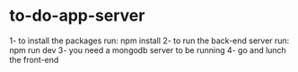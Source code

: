 # to-do-app-server

1- to install the packages run: npm install 
2- to run the back-end server run: npm run dev
3- you need a mongodb server to be running
4- go and lunch the front-end 